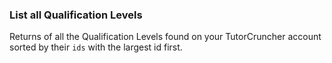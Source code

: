 ### List all Qualification Levels

Returns of all the Qualification Levels found on your TutorCruncher account sorted by their `ids` with the
largest id first.
